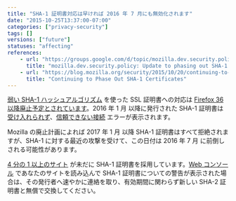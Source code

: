 ```yaml
---
title: "SHA-1 証明書対応は早ければ 2016 年 7 月にも無効化されます"
date: "2015-10-25T13:37:00-07:00"
categories: ["privacy-security"]
tags: []
versions: ["future"]
statuses: "affecting"
references:
    - url: "https://groups.google.com/d/topic/mozilla.dev.security.policy/wXvLQ26JyOA/discussion"
      title: "mozilla.dev.security.policy: Update to phasing out SHA-1 Certs"
    - url: "https://blog.mozilla.org/security/2015/10/20/continuing-to-phase-out-sha-1-certificates/"
      title: "Continuing to Phase Out SHA-1 Certificates"
---
```

[弱い SHA-1 ハッシュアルゴリズム](https://developer.mozilla.org/docs/Web/Security/Weak_Signature_Algorithm) を使った SSL 証明書への対応は [Firefox 36 以降廃止予定とされています](https://www.fxsitecompat.com/ja/docs/2014/sha-1-support-has-been-deprecated/)。<time datetime="2016-01">2016 年 1 月</time> 以降に発行された SHA-1 証明書は [受け入れられず](https://www.fxsitecompat.com/ja/docs/2015/sha-1-based-certificates-with-validity-period-from-2016-will-not-be-validated/)、[信頼できない接続](https://support.mozilla.org/ja/kb/connection-untrusted-error-message) エラーが表示されます。

Mozilla の廃止計画によれば <time datetime="2017-01">2017 年 1 月</time> 以降 SHA-1 証明書はすべて拒絶されますが、SHA-1 に対する最近の攻撃を受けて、この日付は <time datetime="2016-07">2016 年 7 月</time> に前倒しされる可能性があります。

[4 分の 1 以上のサイト](http://news.netcraft.com/archives/2015/10/19/one-million-ssl-certificates-still-using-insecure-sha-1-algorithm.html) が未だに SHA-1 証明書を採用しています。[Web コンソール](https://developer.mozilla.org/ja/docs/Tools/Web_Console) であなたのサイトを読み込んで SHA-1 証明書についての警告が表示された場合は、その発行者へ速やかに連絡を取り、有効期間に関わらず新しい SHA-2 証明書と無償で交換してください。
